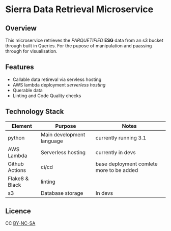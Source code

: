 # Sierra Data Retrieval Microservice

## Overview
This microservice retrieves the *PARQUETIFIED* **ESG** data from an s3 bucket through built in Queries. For the pupose of manipulation and paassing through for visualisation.  

## Features
- Callable data retireval via servless hosting
- AWS lambda deployment *serverless hosting*
- Querable data
- Linting and Code Quality checks

## Technology Stack
| Element	 | Purpose | Notes |
| -------- | ------- | ----- |
| python	| Main development language	| currently running 3.1 |
AWS Lambda	| Serverless hosting	| currently in devs |
Github Actions	| ci/cd	| base deployment comlete more to be added |
Flake8 & Black	| linting	| |
s3	| Database storage	| In devs |

## Licence
CC [BY-NC-SA](https://creativecommons.org/licenses/by-nc-sa/4.0/)